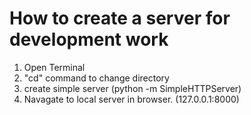 # How to create a server for development work

1. Open Terminal
2. "cd" command to change directory
3. create simple server (python -m SimpleHTTPServer)
4. Navagate to local server in browser. (127.0.0.1:8000)
